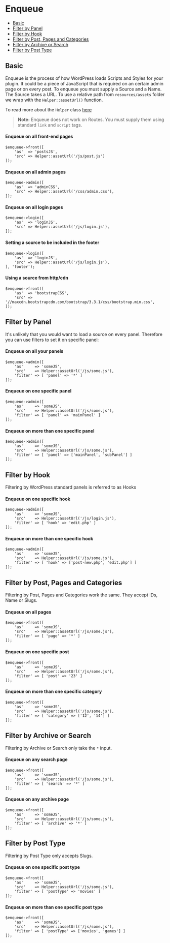 # Enqueue

- [Basic](#basic)
- [Filter by Panel](#filter-panel)
- [Filter by Hook](#filter-hook)
- [Filter by Post, Pages and Categories](#filter-post)
- [Filter by Archive or Search](#filter-archive)
- [Filter by Post Type](#filter-post-type)

<a name="basic"></a>
## Basic

Enqueue is the process of how WordPress loads Scripts and Styles for your plugin. It could be a piece of JavaScript that is required on an certain admin page or on every post. To enqueue you must supply a Source and a Name. The Source takes a URL. To use a relative path from `resources/assets` folder we wrap with the `Helper::assetUrl()` function.

To read more about the `Helper` class [here](/$branch/hepler)

> **Note:**  Enqueue does not work on Routes. You must supply them using standard `link` and `script` tags.


#### Enqueue on all front-end pages

	$enqueue->front([
		'as'  => 'postsJS',
		'src' => Helper::assetUrl('/js/post.js')
	]);


#### Enqueue on all admin pages

	$enqueue->admin([
		'as'  => 'adminCSS',
		'src' => Helper::assetUrl('/css/admin.css'),
	]);

#### Enqueue on all login pages

	$enqueue->login([
		'as'  => 'loginJS',
		'src' => Helper::assetUrl('/js/login.js'),
	]);

#### Setting a source to be included in the footer

	$enqueue->login([
		'as'  => 'loginJS',
		'src' => Helper::assetUrl('/js/login.js'),
	], 'footer');

#### Using a source from http/cdn

	$enqueue->front([
		'as'  => 'bootstrapCSS',
		'src' => '//maxcdn.bootstrapcdn.com/bootstrap/3.3.1/css/bootstrap.min.css',
	]);



<a name="filter-panel"></a>
## Filter by Panel

It's unlikely that you would want to load a source on every panel. Therefore you can use filters to set it on specific panel:

#### Enqueue on all your panels

	$enqueue->admin([
		'as'     => 'someJS',
		'src'    => Helper::assetUrl('/js/some.js'),
		'filter' => [ 'panel' => '*' ]
	]);

#### Enqueue on one specific panel

	$enqueue->admin([
		'as'     => 'someJS',
		'src'    => Helper::assetUrl('/js/some.js'),
		'filter' => [ 'panel' => 'mainPanel' ]
	]);

#### Enqueue on more than one specific panel

	$enqueue->admin([
		'as'     => 'someJS',
		'src'    => Helper::assetUrl('/js/some.js'),
		'filter' => [ 'panel' => ['mainPanel', 'subPanel'] ]
	]);


<a name="filter-hook"></a>
## Filter by Hook

Filtering by WordPress standard panels is referred to as Hooks


#### Enqueue on one specific hook

	$enqueue->admin([
		'as'     => 'someJS',
		'src'    => Helper::assetUrl('/js/login.js'),
		'filter' => [ 'hook' => 'edit.php' ]
	]);

#### Enqueue on more than one specific hook

	$enqueue->admin([
		'as'     => 'someJS',
		'src'    => Helper::assetUrl('/js/some.js'),
		'filter' => [ 'hook' => ['post-new.php', 'edit.php'] ]
	]);


<a name="filter-post"></a>
## Filter by Post, Pages and Categories

Filtering by Post, Pages and Categories work the same. They accept IDs, Name or Slugs.


#### Enqueue on all pages

	$enqueue->front([
		'as'     => 'someJS',
		'src'    => Helper::assetUrl('/js/some.js'),
		'filter' => [ 'page' => '*' ]
	]);

#### Enqueue on one specific post

	$enqueue->front([
		'as'     => 'someJS',
		'src'    => Helper::assetUrl('/js/some.js'),
		'filter' => [ 'post' => '23' ]
	]);

#### Enqueue on more than one specific category

	$enqueue->front([
		'as'     => 'someJS',
		'src'    => Helper::assetUrl('/js/some.js'),
		'filter' => [ 'category' => ['12', '14'] ]
	]);

<a name="filter-archive"></a>
## Filter by Archive or Search

Filtering by Archive or Search only take the `*` input.

#### Enqueue on any search page

	$enqueue->front([
		'as'     => 'someJS',
		'src'    => Helper::assetUrl('/js/some.js'),
		'filter' => [ 'search' => '*' ]
	]);

#### Enqueue on any archive page

	$enqueue->front([
		'as'     => 'someJS',
		'src'    => Helper::assetUrl('/js/some.js'),
		'filter' => [ 'archive' => '*' ]
	]);

<a name="filter-post-type"></a>
## Filter by Post Type

Filtering by Post Type only accepts Slugs.

#### Enqueue on one specific post type

	$enqueue->front([
		'as'     => 'someJS',
		'src'    => Helper::assetUrl('/js/some.js'),
		'filter' => [ 'postType' => 'movies' ]
	]);

#### Enqueue on more than one specific post type

	$enqueue->front([
		'as'     => 'someJS',
		'src'    => Helper::assetUrl('/js/some.js'),
		'filter' => [ 'postType' => ['movies', 'games'] ]
	]);
